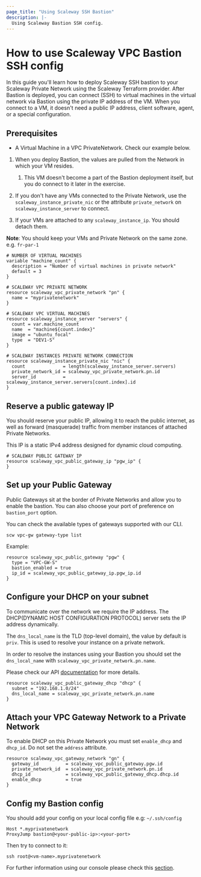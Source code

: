 ```yaml
---
page_title: "Using Scaleway SSH Bastion"
description: |-
  Using Scaleway Bastion SSH config.
---
```


# How to use Scaleway VPC Bastion SSH config

In this guide you'll learn how to deploy Scaleway SSH bastion to your Scaleway Private Network using the Scaleway Terraform provider.
After Bastion is deployed, you can connect (SSH) to virtual machines in the virtual network via Bastion using the private IP address of the VM.
When you connect to a VM, it doesn't need a public IP address, client software, agent, or a special configuration.

## Prerequisites

*	A Virtual Machine in a VPC PrivateNetwork. Check our example below.

1. When you deploy Bastion, the values are pulled from the Network in which your VM resides.
   1. This VM doesn't become a part of the Bastion deployment itself, but you do connect to it later in the exercise.

2. If you don't have any VMs connected to the Private Network, use the `scaleway_instance_private_nic` or the attribute `private_network` on `scaleway_instance_server` to connect.

3. If your VMs are attached to any `scaleway_instance_ip`. You should detach them.

  **Note**: You should keep your VMs and Private Network on the same zone. e.g. `fr-par-1`

```hcl
# NUMBER OF VIRTUAL MACHINES
variable "machine_count" {
  description = "Number of virtual machines in private network"
  default = 3
}

# SCALEWAY VPC PRIVATE NETWORK
resource scaleway_vpc_private_network "pn" {
  name = "myprivatenetwork"
}

# SCALEWAY VPC VIRTUAL MACHINES
resource scaleway_instance_server "servers" {
  count	= var.machine_count
  name 	= "machine${count.index}"
  image = "ubuntu_focal"
  type  = "DEV1-S"
}

# SCALEWAY INSTANCES PRIVATE NETWORK CONNECTION
resource scaleway_instance_private_nic "nic" {
  count              = length(scaleway_instance_server.servers)
  private_network_id = scaleway_vpc_private_network.pn.id
  server_id          = scaleway_instance_server.servers[count.index].id
}
```

## Reserve a public gateway IP

You should reserve your public IP, allowing it to reach the public internet, as well as forward (masquerade) traffic from member instances of attached Private Networks.

This IP is a static IPv4 address designed for dynamic cloud computing.

```hcl
# SCALEWAY PUBLIC GATEWAY IP
resource scaleway_vpc_public_gateway_ip "pgw_ip" {
}
```

## Set up your Public Gateway

Public Gateways sit at the border of Private Networks and allow you to enable the bastion.
You can also choose your port of preference on `bastion_port` option.

You can check the available types of gateways supported with our CLI.

```shell
scw vpc-gw gateway-type list
```

Example:

```hcl
resource scaleway_vpc_public_gateway "pgw" {
  type = "VPC-GW-S"
  bastion_enabled = true
  ip_id = scaleway_vpc_public_gateway_ip.pgw_ip.id
}
```

## Configure your DHCP on your subnet

To communicate over the network we require the IP address.
The DHCP(DYNAMIC HOST CONFIGURATION PROTOCOL) server sets the IP address dynamically.

The `dns_local_name` is the TLD (top-level domain), the value by default is `priv`.
This is used to resolve your instance on a private network.

In order to resolve the instances using your Bastion you should set the `dns_local_name` with `scaleway_vpc_private_network.pn.name`.

Please check our API [documentation](https://developers.scaleway.com/en/products/vpc-gw/api/v1/#dns-local-name-5b691b) for more details.

```hcl
resource scaleway_vpc_public_gateway_dhcp "dhcp" {
  subnet = "192.168.1.0/24"
  dns_local_name = scaleway_vpc_private_network.pn.name
}
```

## Attach your VPC Gateway Network to a Private Network

To enable DHCP on this Private Network you must set `enable_dhcp` and `dhcp_id`.
Do not set the `address` attribute.

```hcl
resource scaleway_vpc_gateway_network "gn" {
  gateway_id          = scaleway_vpc_public_gateway.pgw.id
  private_network_id  = scaleway_vpc_private_network.pn.id
  dhcp_id             = scaleway_vpc_public_gateway_dhcp.dhcp.id
  enable_dhcp         = true
}
```

## Config my Bastion config

You should add your config on your local config file e.g: `~/.ssh/config`

```shell
Host *.myprivatenetwork
ProxyJump bastion@<your-public-ip>:<your-port>
```

Then try to connect to it:

```shell
ssh root@<vm-name>.myprivatenetwork
```

For further information using our console please check this [section](https://www.scaleway.com/en/docs/network/vpc/how-to/use-ssh-bastion/).